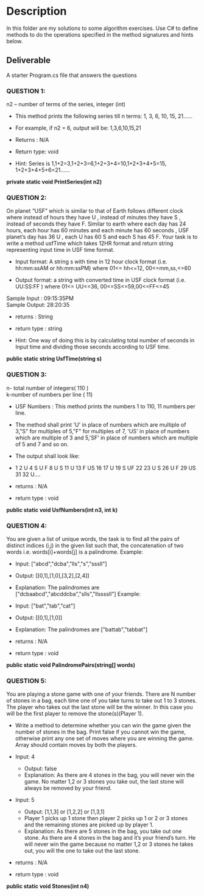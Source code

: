 # Description

In this folder are my solutions to some algorithm exercises. Use C# to define methods to do the operations specified in the method signatures and hints below.

## Deliverable
A starter Program.cs file that answers the questions


### QUESTION 1: 

n2 – number of terms of the series, integer (int)
  * This method prints the following series till n terms: 1, 3, 6, 10, 15, 21……
  * For example, if n2 = 6, output will be:
  1,3,6,10,15,21
  
  * Returns : N/A
  * Return type: void
  * Hint: Series is 1,1+2=3,1+2+3=6,1+2+3+4=10,1+2+3+4+5=15, 1+2+3+4+5+6=21……


 <b> private static void PrintSeries(int n2)</b>

### QUESTION 2:
 On planet “USF” which is similar to that of Earth follows different clock
 where instead of hours they have U , instead of minutes they have S , instead
 of seconds they have F. Similar to earth where each day has 24 hours, each hour
 has 60 minutes and each minute has 60 seconds , USF planet’s day has 36 U , each
 U has 60 S and each S has 45 F. 
 Your task is to write a method usfTime which takes 12HR  format and return string 
 representing input time in USF time format.<br>
 * Input format: A string s with time in 12 hour clock format (i.e. hh:mm:ssAM or hh:mm:ssPM) where 01<= hh<=12, 00<=mm,ss,<=60
 
 * Output format: a string with converted time in USF clock format (i.e. UU:SS:FF ) 
 where 01<= UU<=36, 00<=SS<=59,00<=FF<=45
 
 Sample Input : 09:15:35PM <br>
 Sample Output: 28:20:35 
 
 * returns      : String<br>
 * return type  : string
 
 * Hint: One way of doing this is by calculating total number of seconds in Input time
  and dividing those seconds according to USF time.
 
 
 <b> public static string UsfTime(string s)</b>


### QUESTION 3:
n- total number of integers( 110 )<br>
k-number of numbers per line ( 11)<br>
 * USF Numbers : This method prints the numbers 1 to 110, 11 numbers per line.
 * The method shall print 'U' in place of numbers which are multiple of 3,"S" for 
  multiples of 5,"F" for multiples of 7, 'US' in place of numbers which are multiple 
  of 3 and 5,'SF' in place of numbers which are multiple of 5 and 7 and so on. 
 * The output shall look like:
 * 1 2 U 4 S U F 8 U S 11 U 13 F US 16 17 U 19 S UF 22 23 U S 26 U F 29 US 31 32 U....
 
 * returns      : N/A
 * return type  : void
 

 <b> public static void UsfNumbers(int n3, int k) </b>

### QUESTION 4:

You are given a list of unique words, the task is to find all the pairs of 
  distinct indices (i,j) in the given list such that, the concatenation of two
 words i.e. words[i]+words[j] is a palindrome.
 Example:
 * Input: ["abcd","dcba","lls","s","sssll"]
  * Output: [[0,1],[1,0],[3,2],[2,4]] 
  * Explanation: The palindromes are ["dcbaabcd","abcddcba","slls","llssssll"]
 Example:
 * Input: ["bat","tab","cat"]
  * Output: [[0,1],[1,0]] 
  * Explanation: The palindromes are ["battab","tabbat"]
 
 * returns      : N/A
 * return type  : void
 

<b> public static void PalindromePairs(string[] words) </b>

### QUESTION 5:

You are playing a stone game with one of your friends. There are N number of 
stones in a bag, each time one of you take turns to take out 1 to 3 stones. 
 The player who takes out the last stone will be the winner. In this case you
 will be the first player to remove the stone(s)(Player 1).
 
 * Write a method to determine whether you can win the game given the number of 
  stones in the bag. Print false if you cannot win the game, otherwise print any
  one set of moves where you are winning the game. Array should contain moves by
  both the players.
  
* Input: 4
  * Output: false
  * Explanation: As there are 4 stones in the bag, you will never win the game. No matter 1,2 or 3 stones you take out, the last stone will always be removed by your friend.

* Input: 5
  * Output: [1,1,3]   or [1,2,2] or [1,3,1]
  * Player 1 picks up 1 stone then player 2 picks up 1 or 2 or 3 stones and the  remaining stones are picked up by player 1.
  * Explanation: As there are 5 stones in the bag, you take out one stone.
   As there are 4 stones in the bag and it’s your friend’s turn. He will never win 
   the game because no matter 1,2 or 3 stones he takes out, you will the one to take 
   out the last stone.
  
* returns      : N/A
* return type  : void
 

<b>public static void Stones(int n4)</b>
